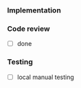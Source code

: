 ### Implementation

<!--
 - Explain the main implementation steps with some details
-->

### Code review

- [ ] done

### Testing

- [ ] local manual testing
